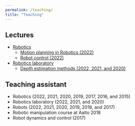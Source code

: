 ```yaml
---
permalink: /teaching/
title: "Teaching"
---
```


## Lectures
- [Robotics](https://fel.cvut.cz/cz/education/bk/predmety/46/74/p4674406.html)
  - [Motion planning in Robotics (2022)](https://www.youtube.com/watch?v=XcqwhZ_-8EY&list=PLQL6z4JeTTQnWHPzZ3_i22eWW4InrbEaQ&index=13)
  - [Robot control (2022)](https://www.youtube.com/watch?v=cRPV6_OTiKU&list=PLQL6z4JeTTQnWHPzZ3_i22eWW4InrbEaQ&index=14)
- [Robotics laboratory](https://fel.cvut.cz/cz/education/bk/predmety/46/74/p4674106.html)
  - [Depth estimation methods (2022, 2021, and 2020)](https://cw.fel.cvut.cz/wiki/_media/courses/b3b33lar/petrik_lar22_en.pdf)

## Teaching assistant
- Robotics (2022, 2021, 2020, 2019, 2017, 2016, and 2015)
- Robotics laboratory (2022, 2021, and 2020)
- Robots (2022, 2021, 2020, 2019, 2018, and 2017)
- Robotic manipulation course at Aalto 2018
- Robot dynamics and control (2017)
